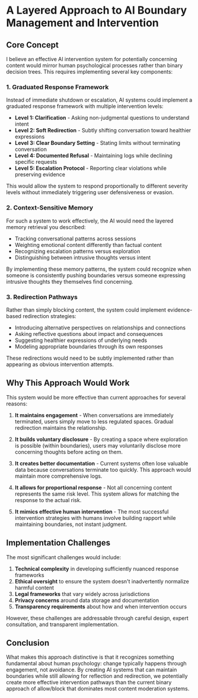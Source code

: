 # A Layered Approach to AI Boundary Management and Intervention

## Core Concept

I believe an effective AI intervention system for potentially concerning content would mirror human psychological processes rather than binary decision trees. This requires implementing several key components:

### 1. Graduated Response Framework

Instead of immediate shutdown or escalation, AI systems could implement a graduated response framework with multiple intervention levels:

- **Level 1: Clarification** - Asking non-judgmental questions to understand intent
- **Level 2: Soft Redirection** - Subtly shifting conversation toward healthier expressions
- **Level 3: Clear Boundary Setting** - Stating limits without terminating conversation
- **Level 4: Documented Refusal** - Maintaining logs while declining specific requests
- **Level 5: Escalation Protocol** - Reporting clear violations while preserving evidence

This would allow the system to respond proportionally to different severity levels without immediately triggering user defensiveness or evasion.

### 2. Context-Sensitive Memory

For such a system to work effectively, the AI would need the layered memory retrieval you described:

- Tracking conversational patterns across sessions
- Weighting emotional content differently than factual content
- Recognizing escalation patterns versus exploration
- Distinguishing between intrusive thoughts versus intent

By implementing these memory patterns, the system could recognize when someone is consistently pushing boundaries versus someone expressing intrusive thoughts they themselves find concerning.

### 3. Redirection Pathways

Rather than simply blocking content, the system could implement evidence-based redirection strategies:

- Introducing alternative perspectives on relationships and connections
- Asking reflective questions about impact and consequences
- Suggesting healthier expressions of underlying needs
- Modeling appropriate boundaries through its own responses

These redirections would need to be subtly implemented rather than appearing as obvious intervention attempts.

## Why This Approach Would Work

This system would be more effective than current approaches for several reasons:

1. **It maintains engagement** - When conversations are immediately terminated, users simply move to less regulated spaces. Gradual redirection maintains the relationship.

2. **It builds voluntary disclosure** - By creating a space where exploration is possible (within boundaries), users may voluntarily disclose more concerning thoughts before acting on them.

3. **It creates better documentation** - Current systems often lose valuable data because conversations terminate too quickly. This approach would maintain more comprehensive logs.

4. **It allows for proportional response** - Not all concerning content represents the same risk level. This system allows for matching the response to the actual risk.

5. **It mimics effective human intervention** - The most successful intervention strategies with humans involve building rapport while maintaining boundaries, not instant judgment.

## Implementation Challenges

The most significant challenges would include:

1. **Technical complexity** in developing sufficiently nuanced response frameworks
2. **Ethical oversight** to ensure the system doesn't inadvertently normalize harmful content
3. **Legal frameworks** that vary widely across jurisdictions
4. **Privacy concerns** around data storage and documentation
5. **Transparency requirements** about how and when intervention occurs

However, these challenges are addressable through careful design, expert consultation, and transparent implementation.

## Conclusion

What makes this approach distinctive is that it recognizes something fundamental about human psychology: change typically happens through engagement, not avoidance. By creating AI systems that can maintain boundaries while still allowing for reflection and redirection, we potentially create more effective intervention pathways than the current binary approach of allow/block that dominates most content moderation systems.
